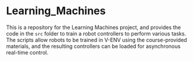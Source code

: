# Learning_Machines
This is a repository for the Learning Machines project, and provides the code in the `src` folder to train a robot controllers to perform various tasks. The scripts allow robots to be trained in V-ENV using the course-provided materials, and the resulting controllers can be loaded for asynchronous real-time control.
